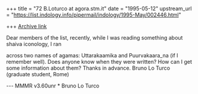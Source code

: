 +++
title = "72 B.Loturco at agora.stm.it"
date = "1995-05-12"
upstream_url = "https://list.indology.info/pipermail/indology/1995-May/002446.html"

+++
[Archive link](https://list.indology.info/pipermail/indology/1995-May/002446.html)

Dear members of the list,
recently, while I was reading something about shaiva iconology, I ran

across two names of agamas: Uttarakaamika and Puurvakaara_na (if I remember
well).
Does anyone know when they were written? How can I get some information
about them?
Thanks in advance.
Bruno Lo Turco
(graduate student, Rome)

 --- MMMR v3.60unr * Bruno Lo Turco






